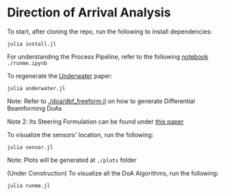 # Direction of Arrival Analysis

To start, after cloning the repo, run the following to install dependencies:
```
julia install.jl
```

For understanding the Process Pipeline, refer to the following [notebook](./runme.ipynb)
`./runme.ipynb`

To regenerate the [Underwater](https://ieeexplore.ieee.org/document/9068235) paper:
```
julia underwater.jl
```

Note: Refer to [./doa/dbf_freeform.jl](./doa/dbf_freeform.jl) on how to generate Differential Beamforming DoAs

Note 2: Its Steering Formulation can be found under [this paper](https://asa.scitation.org/doi/10.1121/1.5048044)

To visualize the sensors' location, run the following:
```
julia sensor.jl
```
Note: Plots will be generated at `./plots` folder

(Under Construction) To visualize all the DoA Algorithms, run the following:
```
julia runme.jl
```
